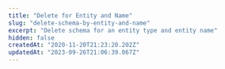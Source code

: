 ```yaml
---
title: "Delete for Entity and Name"
slug: "delete-schema-by-entity-and-name"
excerpt: "Delete schema for an entity type and entity name"
hidden: false
createdAt: "2020-11-20T21:23:20.202Z"
updatedAt: "2023-09-26T21:06:39.067Z"
---
```

